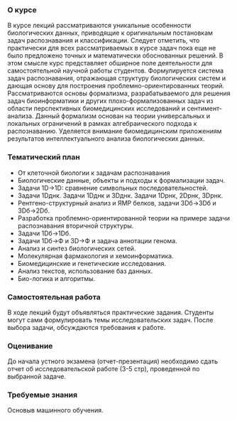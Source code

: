 ### О курсе
В курсе лекций рассматриваются уникальные особенности биологических данных, приводящие к оригинальным постановкам задач распознавания и классификации. Следует отметить, что практически для всех рассматриваемых в курсе задач пока еще не было предложено точных и математически обоснованных решений. В этом смысле курс представляет обширное поле деятельности для самостоятельной научной работы студентов.
Формулируется система задач распознавания, отражающая структуру биологических систем и дающая основу для построения проблемно-ориентированных теорий. Рассматриваются основы формализма, разрабатываемого для решения задач биоинформатики и других плохо-формализованных задач из области перспективных биомедицинских исследований и сентимент-анализа. Данный формализм основан на теории универсальных и локальных ограничений в рамках алгебраического подхода к распознаванию. Уделяется внимание биомедицинским приложениям результатов интеллектуального анализа биологических данных.

### Тематический план
* От клеточной биологии к задачам распознавания
* Биологические данные, объекты и подходы к формализации задач.
* Задачи 1D→1D: сравнение символьных последовательностей.
* Задачи 1Dднк. Задачи 1Dднк и 3Dднк. Задачи 1Dрнк, 2Dрнк, 3Dрнк.
* Рентгено-структурный анализ и ЯМР белков, задачи 3Dб→3Dб и 3Dб→2Dб.
* Разработка проблемно-ориентированной теории на примере задачи распознавания вторичной структуры.
* Задачи 1Dб→1Dб.
* Задачи 1Dб→Ф и 3D→Ф и задача аннотации генома.
* Анализ и синтез биологических сетей.
* Молекулярная фармакология и хемоинформатика.
* Биомедицинские и генетические исследования.
* Анализ текстов, использование баз данных.
* Био-логика и алгоритмы.

### Самостоятельная работа
В ходе лекций будут объявляться практические задания. Студенты могут сами формулировать темы исследовательских задач. После выбора задачи, обсуждаются требования к работе. 

### Оценивание
До начала устного экзамена (отчет-презентация) необходимо сдать отчет об исследовательской работе (3-5 стр), проведенной по выбранной задаче.

### Требуемые знания
Основыв машинного обучения.
